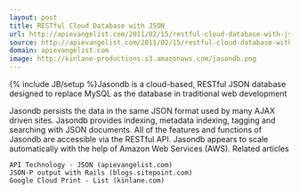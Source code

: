 ```yaml
---
layout: post
title: RESTful Cloud Database with JSON
url: http://apievangelist.com/2011/02/15/restful-cloud-database-with-json/
source: http://apievangelist.com/2011/02/15/restful-cloud-database-with-json/
domain: apievangelist.com
image: http://kinlane-productions.s3.amazonaws.com/jasondb.png
---
```

{% include JB/setup %}Jasondb is a cloud-based, RESTful JSON database designed to replace MySQL as the database in traditional web development

Jasondb persists the data in the same JSON format used by many AJAX driven sites.
Jasondb provides indexing, metadata indexing, tagging and searching with JSON documents.
All of the features and functions of Jasondb are accessible via the RESTful API.
Jasondb appears to scale automatically with the help of Amazon Web Services (AWS).
Related articles

	API Technology - JSON (apievangelist.com)
	JSON-P output with Rails (blogs.sitepoint.com)
	Google Cloud Print - List (kinlane.com)

